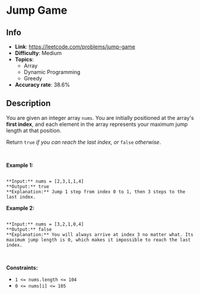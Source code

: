 # Jump Game

## Info  
- **Link**: https://leetcode.com/problems/jump-game
- **Difficulty**: Medium  
- **Topics**:   
    - Array
    - Dynamic Programming
    - Greedy
- **Accuracy rate**: 38.6%  

## Description  
    
You are given an integer array `nums`. You are initially positioned at the array's **first index**, and each element in the array represents your maximum jump length at that position.


Return `true` *if you can reach the last index, or* `false` *otherwise*.


 


**Example 1:**



```

**Input:** nums = [2,3,1,1,4]
**Output:** true
**Explanation:** Jump 1 step from index 0 to 1, then 3 steps to the last index.

```

**Example 2:**



```

**Input:** nums = [3,2,1,0,4]
**Output:** false
**Explanation:** You will always arrive at index 3 no matter what. Its maximum jump length is 0, which makes it impossible to reach the last index.

```

 


**Constraints:**


* `1 <= nums.length <= 104`
* `0 <= nums[i] <= 105`


  
    